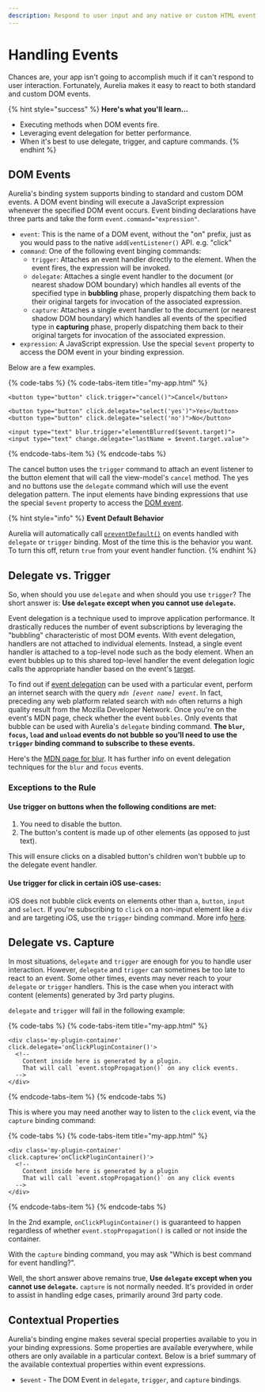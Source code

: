 ```yaml
---
description: Respond to user input and any native or custom HTML event.
---
```


# Handling Events

Chances are, your app isn't going to accomplish much if it can't respond to user interaction. Fortunately, Aurelia makes it easy to react to both standard and custom DOM events.

{% hint style="success" %}
**Here's what you'll learn...**

* Executing methods when DOM events fire.
* Leveraging event delegation for better performance.
* When it's best to use delegate, trigger, and capture commands.
{% endhint %}

## DOM Events

Aurelia's binding system supports binding to standard and custom DOM events. A DOM event binding will execute a JavaScript expression whenever the specified DOM event occurs. Event binding declarations have three parts and take the form `event.command="expression"`.

* `event`:  This is the name of a DOM event, without the "on" prefix, just as you would pass to the native `addEventListener()` API. e.g. "click"
* `command`: One of the following event binging commands:
  * `trigger`: Attaches an event handler directly to the element. When the event fires, the expression will be invoked.
  * `delegate`: Attaches a single event handler to the document \(or nearest shadow DOM boundary\) which handles all events of the specified type in **bubbling** phase, properly dispatching them back to their original targets for invocation of the associated expression.
  * `capture`: Attaches a single event handler to the document \(or nearest shadow DOM boundary\) which handles all events of the specified type in **capturing** phase, properly dispatching them back to their original targets for invocation of the associated expression.
* `expression`: A JavaScript expression. Use the special `$event` property to access the DOM event in your binding expression.

Below are a few examples.

{% code-tabs %}
{% code-tabs-item title="my-app.html" %}
```markup
<button type="button" click.trigger="cancel()">Cancel</button>
  
<button type="button" click.delegate="select('yes')">Yes</button>
<button type="button" click.delegate="select('no')">No</button>

<input type="text" blur.trigger="elementBlurred($event.target)">
<input type="text" change.delegate="lastName = $event.target.value">
```
{% endcode-tabs-item %}
{% endcode-tabs %}

The cancel button uses the `trigger` command to attach an event listener to the button element that will call the view-model's `cancel` method. The yes and no buttons use the `delegate` command which will use the event delegation pattern. The input elements have binding expressions that use the special `$event` property to access the [DOM event](https://developer.mozilla.org/en-US/docs/Web/API/Event).

{% hint style="info" %}
**Event Default Behavior**

Aurelia will automatically call [`preventDefault()`](https://developer.mozilla.org/en-US/docs/Web/API/Event/preventDefault) on events handled with `delegate` or `trigger` binding. Most of the time this is the behavior you want. To turn this off, return `true` from your event handler function.
{% endhint %}

## Delegate vs. Trigger

So, when should you use `delegate` and when should you use `trigger`? The short answer is: **Use `delegate` except when you cannot use `delegate`.**

Event delegation is a technique used to improve application performance. It drastically reduces the number of event subscriptions by leveraging the "bubbling" characteristic of most DOM events. With event delegation, handlers are not attached to individual elements. Instead, a single event handler is attached to a top-level node such as the body element. When an event bubbles up to this shared top-level handler the event delegation logic calls the appropriate handler based on the event's [target](https://developer.mozilla.org/en-US/docs/Web/API/Event/target).

To find out if [event delegation](https://davidwalsh.name/event-delegate) can be used with a particular event, perform an internet search with the query _`mdn [event name] event`_. In fact, preceding any web platform related search with `mdn` often returns a high quality result from the Mozilla Developer Network. Once you're on the event's MDN page, check whether the event `bubbles`. Only events that bubble can be used with Aurelia's `delegate` binding command. **The `blur`, `focus`, `load` and `unload` events do not bubble so you'll need to use the `trigger` binding command to subscribe to these events.**

Here's the [MDN page for blur](https://developer.mozilla.org/en-US/docs/Web/Events/blur). It has further info on event delegation techniques for the `blur` and `focus` events.

### Exceptions to the Rule

#### **Use trigger on buttons when the following conditions are met:**

1. You need to disable the button.
2. The button's content is made up of other elements \(as opposed to just text\).

This will ensure clicks on a disabled button's children won't bubble up to the delegate event handler.

#### **Use trigger for click in certain iOS use-cases:**

iOS does not bubble click events on elements other than `a`, `button`, `input` and `select`. If you're subscribing to `click` on a non-input element like a `div` and are targeting iOS, use the `trigger` binding command. More info [here](http://www.quirksmode.org/blog/archives/2010/09/click_event_del.html).

## Delegate vs. Capture

In most situations, `delegate` and `trigger` are enough for you to handle user interaction. However, `delegate` and `trigger` can sometimes be too late to react to an event. Some other times, events may never reach to your `delegate` or `trigger` handlers. This is the case when you interact with content \(elements\) generated by 3rd party plugins.

`delegate` and `trigger` will fail in the following example:

{% code-tabs %}
{% code-tabs-item title="my-app.html" %}
```markup
<div class='my-plugin-container' click.delegate='onClickPluginContainer()'>
  <!--
    Content inside here is generated by a plugin.
    That will call `event.stopPropagation()` on any click events.
  -->
</div>
```
{% endcode-tabs-item %}
{% endcode-tabs %}

This is where you may need another way to listen to the `click` event, via the `capture` binding command:

{% code-tabs %}
{% code-tabs-item title="my-app.html" %}
```markup
<div class='my-plugin-container' click.capture='onClickPluginContainer()'>
  <!--
    Content inside here is generated by a plugin
    That will call `event.stopPropagation()` on any click events
  -->
</div>
```
{% endcode-tabs-item %}
{% endcode-tabs %}

In the 2nd example, `onClickPluginContainer()` is guaranteed to happen regardless of whether `event.stopPropagation()` is called or not inside the container.

With the `capture` binding command, you may ask "Which is best command for event handling?".

Well, the short answer above remains true, **Use `delegate` except when you cannot use `delegate`.** `capture` is not normally needed. It's provided in order to assist in handling edge cases, primarily around 3rd party code.

## Contextual Properties

Aurelia's binding engine makes several special properties available to you in your binding expressions. Some properties are available everywhere, while others are only available in a particular context. Below is a brief summary of the available contextual properties within event expressions.

* `$event` - The DOM Event in `delegate`, `trigger`, and `capture` bindings.

